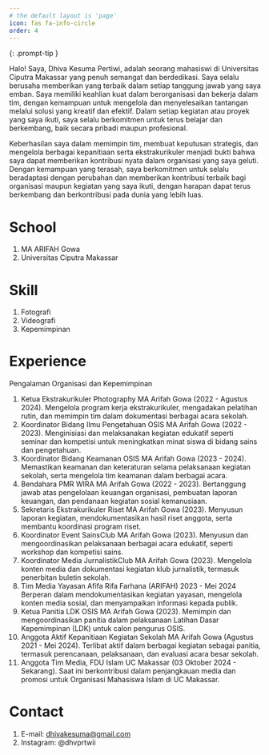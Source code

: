 ```yaml
---
# the default layout is 'page'
icon: fas fa-info-circle
order: 4
---
```


{: .prompt-tip }

Halo! Saya, Dhiva Kesuma Pertiwi, adalah seorang mahasiswi di Universitas Ciputra Makassar yang penuh semangat dan berdedikasi. Saya selalu berusaha memberikan yang terbaik dalam setiap tanggung jawab yang saya emban. Saya memiliki keahlian kuat dalam berorganisasi dan bekerja dalam tim, dengan kemampuan untuk mengelola dan menyelesaikan tantangan melalui solusi yang kreatif dan efektif. Dalam setiap kegiatan atau proyek yang saya ikuti, saya selalu berkomitmen untuk terus belajar dan berkembang, baik secara pribadi maupun profesional.


Keberhasilan saya dalam memimpin tim, membuat keputusan strategis, dan mengelola berbagai kepanitiaan serta ekstrakurikuler menjadi bukti bahwa saya dapat memberikan kontribusi nyata dalam organisasi yang saya geluti. Dengan kemampuan yang terasah, saya berkomitmen untuk selalu beradaptasi dengan perubahan dan memberikan kontribusi terbaik bagi organisasi maupun kegiatan yang saya ikuti, dengan harapan dapat terus berkembang dan berkontribusi pada dunia yang lebih luas.

# School
1. MA ARIFAH Gowa
2. Universitas Ciputra Makassar

# Skill
1. Fotografi
2. Videografi
3. Kepemimpinan

# Experience
Pengalaman Organisasi dan Kepemimpinan

1. Ketua Ekstrakurikuler Photography MA Arifah Gowa (2022 - Agustus 2024).
Mengelola program kerja ekstrakurikuler, mengadakan pelatihan rutin, dan memimpin tim dalam dokumentasi berbagai acara sekolah.
2. Koordinator Bidang Ilmu Pengetahuan OSIS
MA Arifah Gowa (2022 - 2023).
Menginisiasi dan melaksanakan kegiatan edukatif seperti seminar dan kompetisi untuk meningkatkan minat siswa di bidang sains dan pengetahuan.
3. Koordinator Bidang Keamanan OSIS
MA Arifah Gowa (2023 - 2024).
Memastikan keamanan dan keteraturan selama pelaksanaan kegiatan sekolah, serta mengelola tim keamanan dalam berbagai acara.
4. Bendahara PMR WIRA
MA Arifah Gowa (2022 - 2023).
Bertanggung jawab atas pengelolaan keuangan organisasi, pembuatan laporan keuangan, dan pendanaan kegiatan sosial kemanusiaan.
5. Sekretaris Ekstrakurikuler Riset
MA Arifah Gowa (2023).
Menyusun laporan kegiatan, mendokumentasikan hasil riset anggota, serta membantu koordinasi program riset.
6. Koordinator Event SainsClub
MA Arifah Gowa (2023).
Menyusun dan mengoordinasikan pelaksanaan berbagai acara edukatif, seperti workshop dan kompetisi sains.
7. Koordinator Media JurnalistikClub
MA Arifah Gowa (2023).
Mengelola konten media dan dokumentasi kegiatan klub jurnalistik, termasuk penerbitan buletin sekolah.
8. Tim Media Yayasan Afifa Rifa Farhana (ARIFAH) 2023 - Mei 2024
Berperan dalam mendokumentasikan kegiatan yayasan, mengelola konten media sosial, dan menyampaikan informasi kepada publik.
9. Ketua Panitia LDK OSIS
MA Arifah Gowa (2023).
Memimpin dan mengoordinasikan panitia dalam pelaksanaan Latihan Dasar Kepemimpinan (LDK) untuk calon pengurus OSIS.
10. Anggota Aktif Kepanitiaan Kegiatan Sekolah
MA Arifah Gowa (Agustus 2021 - Mei 2024).
Terlibat aktif dalam berbagai kegiatan sebagai panitia, termasuk perencanaan, pelaksanaan, dan evaluasi acara besar sekolah.
11. Anggota Tim Media, FDU Islam UC Makassar (03 Oktober 2024 - Sekarang).
Saat ini berkontribusi dalam penjangkauan media dan promosi untuk Organisasi Mahasiswa Islam di UC Makassar.

# Contact
1. E-mail: dhivakesuma@gmail.com
2. Instagram: @dhvprtwii